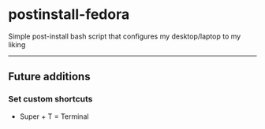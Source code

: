 # postinstall-fedora

Simple post-install bash script that configures my desktop/laptop to my liking

---

## Future additions

### Set custom shortcuts

- Super + T = Terminal
